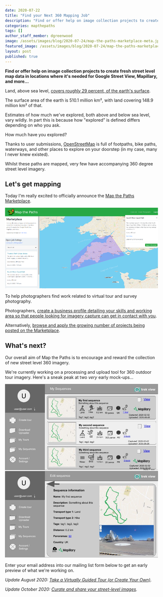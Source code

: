 ```yaml
---
date: 2020-07-22
title: "Find your Next 360 Mapping Job"
description: "Find or offer help on image collection projects to create fresh street level map data in locations where it's needed for Google Street View, Mapillary, and more..."
categories: mapthepaths
tags: []
author_staff_member: dgreenwood
image: /assets/images/blog/2020-07-24/map-the-paths-marketplace-meta.jpg
featured_image: /assets/images/blog/2020-07-24/map-the-paths-marketplace-sm.jpg
layout: post
published: true
---
```


**Find or offer help on image collection projects to create fresh street level map data in locations where it's needed for Google Street View, Mapillary, and more...**

Land, above sea level, [covers roughly 29 percent, of the earth's surface](https://www.usgs.gov/special-topic/water-science-school/science/how-much-water-there-earth?qt-science_center_objects=0#qt-science_center_objects).

The surface area of the earth is 510.1 million km², with land covering 148.9 million km² of that.

Estimates of how much we've explored, both above and below sea level, vary wildly. In part this is because how "explored” is defined differs depending on who you ask.

How much have you explored?

Thanks to user submissions, [OpenStreetMap](https://www.openstreetmap.org/#map=14/21.0544/105.8194) is full of footpaths, bike paths, waterways, and other places to explore on your doorstep (in my case, many I never knew existed).

Whilst these paths are mapped, very few have accompanying 360 degree street level imagery.

## Let's get mapping

Today I'm really excited to officially announce the [Map the Paths Marketplace](https://www.mapthepaths.com/hire/list/).

<img class="img-fluid" src="/assets/images/blog/2020-07-24/map-the-paths-marketplace-sm.jpg" alt="Map the Paths Marketplace" title="Map the Paths Marketplace" />

To help photographers find work related to virtual tour and survey photography.

Photographers, [create a business profile detailing your skills and working area so that people looking for imagery capture can get in contact with you](https://www.mapthepaths.com/hire/create).

Alternatively, [browse and apply the growing number of projects being posted on the Marketplace](https://www.mapthepaths.com/hire/list/).

## What's next?

Our overall aim of Map the Paths is to encourage and reward the collection of new street level 360 imagery.

We're currently working on a processing and upload tool for 360 outdoor tour imagery. Here's a sneak peak at two _very_ early mock-ups...

<img class="img-fluid" src="/assets/images/blog/2020-07-24/map-the-paths-v2-mockup-1.jpg" alt="Map the Paths Create v2 Simple Mockup 1" title="Map the Paths Create v2 Simple Mockup 1" />

<img class="img-fluid" src="/assets/images/blog/2020-07-24/map-the-paths-v2-mockup-2.jpg" alt="Map the Paths Create v2 Simple Mockup 2" title="Map the Paths Create v2 Simple Mockup 2" />

Enter your email address into our mailing list form below to get an early preview of what we're working on.

_Update August 2020: [Take a Virtually Guided Tour (or Create Your Own)](/blog/2020/map-the-paths-guidebooks)._

_Update October 2020: [Curate and share your street-level images](/blog/2020/map-the-paths-mapillary-import)._